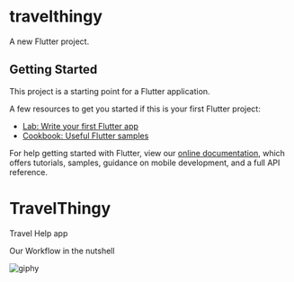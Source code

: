 # travelthingy

A new Flutter project.

## Getting Started

This project is a starting point for a Flutter application.

A few resources to get you started if this is your first Flutter project:

- [Lab: Write your first Flutter app](https://flutter.dev/docs/get-started/codelab)
- [Cookbook: Useful Flutter samples](https://flutter.dev/docs/cookbook)

For help getting started with Flutter, view our
[online documentation](https://flutter.dev/docs), which offers tutorials,
samples, guidance on mobile development, and a full API reference.

# TravelThingy
Travel Help app










Our Workflow in the nutshell


![giphy](https://user-images.githubusercontent.com/61906394/140613783-6aec2e09-f276-403f-8ccc-1092972913f9.gif)
